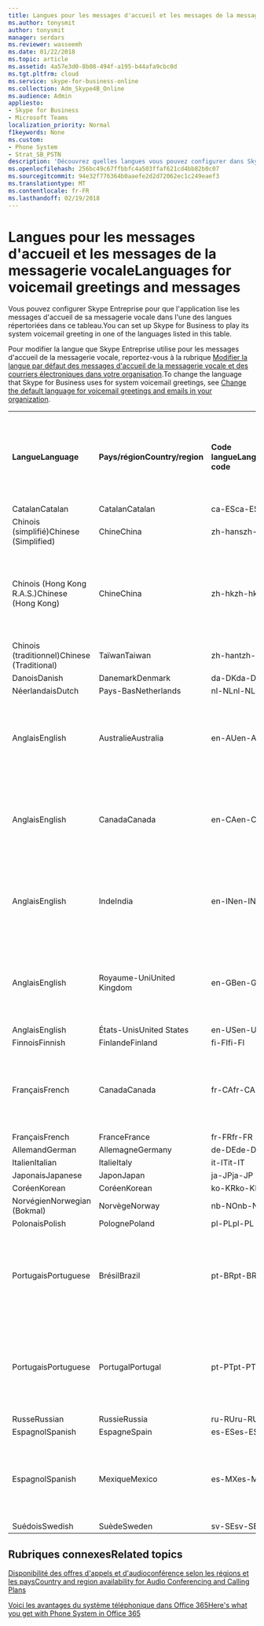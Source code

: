 ```yaml
---
title: Langues pour les messages d'accueil et les messages de la messagerie vocale
ms.author: tonysmit
author: tonysmit
manager: serdars
ms.reviewer: wasseemh
ms.date: 01/22/2018
ms.topic: article
ms.assetid: 4a57e3d0-8b08-494f-a195-b44afa9cbc0d
ms.tgt.pltfrm: cloud
ms.service: skype-for-business-online
ms.collection: Adm_Skype4B_Online
ms.audience: Admin
appliesto:
- Skype for Business
- Microsoft Teams
localization_priority: Normal
f1keywords: None
ms.custom:
- Phone System
- Strat_SB_PSTN
description: 'Découvrez quelles langues vous pouvez configurer dans Skype Entreprise pour les messages système par défaut. '
ms.openlocfilehash: 256bc49c67ffbbfc4a503ffaf621cd4bb82b0c07
ms.sourcegitcommit: 94e32f776364b0aaefe2d2d72062ec1c249eaef3
ms.translationtype: MT
ms.contentlocale: fr-FR
ms.lasthandoff: 02/19/2018
---
```

# <a name="languages-for-voicemail-greetings-and-messages"></a><span data-ttu-id="40ad3-103">Langues pour les messages d'accueil et les messages de la messagerie vocale</span><span class="sxs-lookup"><span data-stu-id="40ad3-103">Languages for voicemail greetings and messages</span></span>

<span data-ttu-id="40ad3-104">Vous pouvez configurer Skype Entreprise pour que l'application lise les messages d'accueil de sa messagerie vocale dans l'une des langues répertoriées dans ce tableau.</span><span class="sxs-lookup"><span data-stu-id="40ad3-104">You can set up Skype for Business to play its system voicemail greeting in one of the languages listed in this table.</span></span>
  
<span data-ttu-id="40ad3-105">Pour modifier la langue que Skype Entreprise utilise pour les messages d'accueil de la messagerie vocale, reportez-vous à la rubrique [Modifier la langue par défaut des messages d'accueil de la messagerie vocale et des courriers électroniques dans votre organisation](change-the-default-language-for-greetings-and-emails.md).</span><span class="sxs-lookup"><span data-stu-id="40ad3-105">To change the language that Skype for Business uses for system voicemail greetings, see [Change the default language for voicemail greetings and emails in your organization](change-the-default-language-for-greetings-and-emails.md).</span></span>
  
|||||||
|:-----|:-----|:-----|:-----|:-----|:-----|
|<span data-ttu-id="40ad3-106">**Langue**</span><span class="sxs-lookup"><span data-stu-id="40ad3-106">**Language**</span></span> <br/> |<span data-ttu-id="40ad3-107">**Pays/région**</span><span class="sxs-lookup"><span data-stu-id="40ad3-107">**Country/region**</span></span> <br/> |<span data-ttu-id="40ad3-108">**Code langue**</span><span class="sxs-lookup"><span data-stu-id="40ad3-108">**Language code**</span></span> <br/> |<span data-ttu-id="40ad3-109">**Disponible pour qu'un utilisateur la voie dans un courrier électronique ?**</span><span class="sxs-lookup"><span data-stu-id="40ad3-109">**Available for a user to see it in email?**</span></span> <br/> |<span data-ttu-id="40ad3-110">**Disponible lorsque l'utilisateur appelle ?**</span><span class="sxs-lookup"><span data-stu-id="40ad3-110">**Available when the user calls in?**</span></span> <br/> |<span data-ttu-id="40ad3-111">**Transcription disponible ?**</span><span class="sxs-lookup"><span data-stu-id="40ad3-111">**Transcription available?**</span></span> <br/> |
|<span data-ttu-id="40ad3-112">Catalan</span><span class="sxs-lookup"><span data-stu-id="40ad3-112">Catalan</span></span>  <br/> |<span data-ttu-id="40ad3-113">Catalan</span><span class="sxs-lookup"><span data-stu-id="40ad3-113">Catalan</span></span>  <br/> |<span data-ttu-id="40ad3-114">ca-ES</span><span class="sxs-lookup"><span data-stu-id="40ad3-114">ca-ES</span></span>  <br/> |<span data-ttu-id="40ad3-115">Oui</span><span class="sxs-lookup"><span data-stu-id="40ad3-115">Yes</span></span>  <br/> |<span data-ttu-id="40ad3-116">Oui</span><span class="sxs-lookup"><span data-stu-id="40ad3-116">Yes</span></span>  <br/> |<span data-ttu-id="40ad3-117">Non</span><span class="sxs-lookup"><span data-stu-id="40ad3-117">No</span></span>  <br/> |
|<span data-ttu-id="40ad3-118">Chinois (simplifié)</span><span class="sxs-lookup"><span data-stu-id="40ad3-118">Chinese (Simplified)</span></span>  <br/> |<span data-ttu-id="40ad3-119">Chine</span><span class="sxs-lookup"><span data-stu-id="40ad3-119">China</span></span>  <br/> |<span data-ttu-id="40ad3-120">zh-hans</span><span class="sxs-lookup"><span data-stu-id="40ad3-120">zh-hans</span></span>  <br/> |<span data-ttu-id="40ad3-121">Oui</span><span class="sxs-lookup"><span data-stu-id="40ad3-121">Yes</span></span>  <br/> |<span data-ttu-id="40ad3-122">Oui</span><span class="sxs-lookup"><span data-stu-id="40ad3-122">Yes</span></span>  <br/> |<span data-ttu-id="40ad3-123">Oui</span><span class="sxs-lookup"><span data-stu-id="40ad3-123">Yes</span></span>  <br/> |
|<span data-ttu-id="40ad3-124">Chinois (Hong Kong R.A.S.)</span><span class="sxs-lookup"><span data-stu-id="40ad3-124">Chinese (Hong Kong)</span></span>  <br/> |<span data-ttu-id="40ad3-125">Chine</span><span class="sxs-lookup"><span data-stu-id="40ad3-125">China</span></span>  <br/> |<span data-ttu-id="40ad3-126">zh-hk</span><span class="sxs-lookup"><span data-stu-id="40ad3-126">zh-hk</span></span>  <br/> |<span data-ttu-id="40ad3-127">Oui, mais le chinois (traditionnel) (zh-hant) est utilisé.</span><span class="sxs-lookup"><span data-stu-id="40ad3-127">Yes, but Chinese (Traditional) (zh-hant) is used.</span></span>  <br/> | <span data-ttu-id="40ad3-128">Oui</span><span class="sxs-lookup"><span data-stu-id="40ad3-128">Yes</span></span> <br/> |<span data-ttu-id="40ad3-129">Oui, mais le chinois (traditionnel) (zh-hant) est utilisé.</span><span class="sxs-lookup"><span data-stu-id="40ad3-129">Yes, but Chinese (Traditional) (zh-hant) is used.</span></span>  <br/> |
|<span data-ttu-id="40ad3-130">Chinois (traditionnel)</span><span class="sxs-lookup"><span data-stu-id="40ad3-130">Chinese (Traditional)</span></span>  <br/> |<span data-ttu-id="40ad3-131">Taïwan</span><span class="sxs-lookup"><span data-stu-id="40ad3-131">Taiwan</span></span>  <br/> |<span data-ttu-id="40ad3-132">zh-hant</span><span class="sxs-lookup"><span data-stu-id="40ad3-132">zh-hant</span></span>  <br/> |<span data-ttu-id="40ad3-133">Oui</span><span class="sxs-lookup"><span data-stu-id="40ad3-133">Yes</span></span>  <br/> |<span data-ttu-id="40ad3-134">Oui</span><span class="sxs-lookup"><span data-stu-id="40ad3-134">Yes</span></span>  <br/> |<span data-ttu-id="40ad3-135">Non</span><span class="sxs-lookup"><span data-stu-id="40ad3-135">No</span></span>  <br/> |
|<span data-ttu-id="40ad3-136">Danois</span><span class="sxs-lookup"><span data-stu-id="40ad3-136">Danish</span></span>  <br/> |<span data-ttu-id="40ad3-137">Danemark</span><span class="sxs-lookup"><span data-stu-id="40ad3-137">Denmark</span></span>  <br/> |<span data-ttu-id="40ad3-138">da-DK</span><span class="sxs-lookup"><span data-stu-id="40ad3-138">da-DK</span></span>  <br/> |<span data-ttu-id="40ad3-139">Oui</span><span class="sxs-lookup"><span data-stu-id="40ad3-139">Yes</span></span>  <br/> |<span data-ttu-id="40ad3-140">Oui</span><span class="sxs-lookup"><span data-stu-id="40ad3-140">Yes</span></span>  <br/> |<span data-ttu-id="40ad3-141">Non</span><span class="sxs-lookup"><span data-stu-id="40ad3-141">No</span></span>  <br/> |
|<span data-ttu-id="40ad3-142">Néerlandais</span><span class="sxs-lookup"><span data-stu-id="40ad3-142">Dutch</span></span>  <br/> |<span data-ttu-id="40ad3-143">Pays-Bas</span><span class="sxs-lookup"><span data-stu-id="40ad3-143">Netherlands</span></span>  <br/> |<span data-ttu-id="40ad3-144">nl-NL</span><span class="sxs-lookup"><span data-stu-id="40ad3-144">nl-NL</span></span>  <br/> |<span data-ttu-id="40ad3-145">Oui</span><span class="sxs-lookup"><span data-stu-id="40ad3-145">Yes</span></span>  <br/> |<span data-ttu-id="40ad3-146">Oui</span><span class="sxs-lookup"><span data-stu-id="40ad3-146">Yes</span></span>  <br/> |<span data-ttu-id="40ad3-147">Non</span><span class="sxs-lookup"><span data-stu-id="40ad3-147">No</span></span>  <br/> |
|<span data-ttu-id="40ad3-148">Anglais</span><span class="sxs-lookup"><span data-stu-id="40ad3-148">English</span></span>  <br/> |<span data-ttu-id="40ad3-149">Australie</span><span class="sxs-lookup"><span data-stu-id="40ad3-149">Australia</span></span>  <br/> |<span data-ttu-id="40ad3-150">en-AU</span><span class="sxs-lookup"><span data-stu-id="40ad3-150">en-AU</span></span>  <br/> |<span data-ttu-id="40ad3-151">Oui, mais l'anglais des États-Unis (en-US) est utilisé.</span><span class="sxs-lookup"><span data-stu-id="40ad3-151">Yes, but US English (en-US) is used.</span></span>  <br/> |<span data-ttu-id="40ad3-152">Oui</span><span class="sxs-lookup"><span data-stu-id="40ad3-152">Yes</span></span>  <br/> |<span data-ttu-id="40ad3-153">Oui, mais l'anglais des États-Unis (en-US) est utilisé.</span><span class="sxs-lookup"><span data-stu-id="40ad3-153">Yes, but US English (en-US) is used.</span></span>  <br/> |
|<span data-ttu-id="40ad3-154">Anglais</span><span class="sxs-lookup"><span data-stu-id="40ad3-154">English</span></span>  <br/> |<span data-ttu-id="40ad3-155">Canada</span><span class="sxs-lookup"><span data-stu-id="40ad3-155">Canada</span></span>  <br/> |<span data-ttu-id="40ad3-156">en-CA</span><span class="sxs-lookup"><span data-stu-id="40ad3-156">en-CA</span></span>  <br/> |<span data-ttu-id="40ad3-157">Oui, mais l'anglais des États-Unis (en-US) est utilisé.</span><span class="sxs-lookup"><span data-stu-id="40ad3-157">Yes, but US English (en-US) is used.</span></span>  <br/> |<span data-ttu-id="40ad3-158">Oui</span><span class="sxs-lookup"><span data-stu-id="40ad3-158">Yes</span></span>  <br/> |<span data-ttu-id="40ad3-159">Oui, mais l'anglais des États-Unis (en-US) est utilisé.</span><span class="sxs-lookup"><span data-stu-id="40ad3-159">Yes, but US English (en-US) is used.</span></span>  <br/> |
|<span data-ttu-id="40ad3-160">Anglais</span><span class="sxs-lookup"><span data-stu-id="40ad3-160">English</span></span>  <br/> |<span data-ttu-id="40ad3-161">Inde</span><span class="sxs-lookup"><span data-stu-id="40ad3-161">India</span></span>  <br/> |<span data-ttu-id="40ad3-162">en-IN</span><span class="sxs-lookup"><span data-stu-id="40ad3-162">en-IN</span></span>  <br/> |<span data-ttu-id="40ad3-163">Oui, mais l'anglais des États-Unis (en-US) est utilisé.</span><span class="sxs-lookup"><span data-stu-id="40ad3-163">Yes, but US English (en-US) is used.</span></span>  <br/> |<span data-ttu-id="40ad3-164">Oui</span><span class="sxs-lookup"><span data-stu-id="40ad3-164">Yes</span></span>  <br/> |<span data-ttu-id="40ad3-165">Oui, mais l'anglais des États-Unis (en-US) est utilisé.</span><span class="sxs-lookup"><span data-stu-id="40ad3-165">Yes, but US English (en-US) is used.</span></span>  <br/> |
|<span data-ttu-id="40ad3-166">Anglais</span><span class="sxs-lookup"><span data-stu-id="40ad3-166">English</span></span>  <br/> |<span data-ttu-id="40ad3-167">Royaume-Uni</span><span class="sxs-lookup"><span data-stu-id="40ad3-167">United Kingdom</span></span>  <br/> |<span data-ttu-id="40ad3-168">en-GB</span><span class="sxs-lookup"><span data-stu-id="40ad3-168">en-GB</span></span>  <br/> |<span data-ttu-id="40ad3-169">Oui, mais l'anglais des États-Unis (en-US) est utilisé.</span><span class="sxs-lookup"><span data-stu-id="40ad3-169">Yes, but US English (en-US) is used.</span></span>  <br/> |<span data-ttu-id="40ad3-170">Oui</span><span class="sxs-lookup"><span data-stu-id="40ad3-170">Yes</span></span>  <br/> |<span data-ttu-id="40ad3-171">Oui, mais l'anglais des États-Unis (en-US) est utilisé.</span><span class="sxs-lookup"><span data-stu-id="40ad3-171">Yes, but US English (en-US) is used.</span></span>  <br/> |
|<span data-ttu-id="40ad3-172">Anglais</span><span class="sxs-lookup"><span data-stu-id="40ad3-172">English</span></span>  <br/> |<span data-ttu-id="40ad3-173">États-Unis</span><span class="sxs-lookup"><span data-stu-id="40ad3-173">United States</span></span>  <br/> |<span data-ttu-id="40ad3-174">en-US</span><span class="sxs-lookup"><span data-stu-id="40ad3-174">en-US</span></span>  <br/> |<span data-ttu-id="40ad3-175">Oui</span><span class="sxs-lookup"><span data-stu-id="40ad3-175">Yes</span></span>  <br/> |<span data-ttu-id="40ad3-176">Oui</span><span class="sxs-lookup"><span data-stu-id="40ad3-176">Yes</span></span>  <br/> |<span data-ttu-id="40ad3-177">Oui</span><span class="sxs-lookup"><span data-stu-id="40ad3-177">Yes</span></span>  <br/> |
|<span data-ttu-id="40ad3-178">Finnois</span><span class="sxs-lookup"><span data-stu-id="40ad3-178">Finnish</span></span>  <br/> |<span data-ttu-id="40ad3-179">Finlande</span><span class="sxs-lookup"><span data-stu-id="40ad3-179">Finland</span></span>  <br/> |<span data-ttu-id="40ad3-180">fi-FI</span><span class="sxs-lookup"><span data-stu-id="40ad3-180">fi-Fl</span></span>  <br/> |<span data-ttu-id="40ad3-181">Oui</span><span class="sxs-lookup"><span data-stu-id="40ad3-181">Yes</span></span>  <br/> |<span data-ttu-id="40ad3-182">Oui</span><span class="sxs-lookup"><span data-stu-id="40ad3-182">Yes</span></span>  <br/> |<span data-ttu-id="40ad3-183">Non</span><span class="sxs-lookup"><span data-stu-id="40ad3-183">No</span></span>  <br/> |
|<span data-ttu-id="40ad3-184">Français</span><span class="sxs-lookup"><span data-stu-id="40ad3-184">French</span></span>  <br/> |<span data-ttu-id="40ad3-185">Canada</span><span class="sxs-lookup"><span data-stu-id="40ad3-185">Canada</span></span>  <br/> |<span data-ttu-id="40ad3-186">fr-CA</span><span class="sxs-lookup"><span data-stu-id="40ad3-186">fr-CA</span></span>  <br/> |<span data-ttu-id="40ad3-187">Mais le français de France (fr-FR) est utilisé.</span><span class="sxs-lookup"><span data-stu-id="40ad3-187">Yes, but France French (fr-FR) is used.</span></span>  <br/> |<span data-ttu-id="40ad3-188">Oui</span><span class="sxs-lookup"><span data-stu-id="40ad3-188">Yes</span></span>  <br/> |<span data-ttu-id="40ad3-189">Mais le français de France (fr-FR) est utilisé.</span><span class="sxs-lookup"><span data-stu-id="40ad3-189">Yes, but France French (fr-FR) is used.</span></span>  <br/> |
|<span data-ttu-id="40ad3-190">Français</span><span class="sxs-lookup"><span data-stu-id="40ad3-190">French</span></span>  <br/> |<span data-ttu-id="40ad3-191">France</span><span class="sxs-lookup"><span data-stu-id="40ad3-191">France</span></span>  <br/> |<span data-ttu-id="40ad3-192">fr-FR</span><span class="sxs-lookup"><span data-stu-id="40ad3-192">fr-FR</span></span>  <br/> |<span data-ttu-id="40ad3-193">Oui</span><span class="sxs-lookup"><span data-stu-id="40ad3-193">Yes</span></span>  <br/> |<span data-ttu-id="40ad3-194">Oui</span><span class="sxs-lookup"><span data-stu-id="40ad3-194">Yes</span></span>  <br/> |<span data-ttu-id="40ad3-195">Oui</span><span class="sxs-lookup"><span data-stu-id="40ad3-195">Yes</span></span>  <br/> |
|<span data-ttu-id="40ad3-196">Allemand</span><span class="sxs-lookup"><span data-stu-id="40ad3-196">German</span></span>  <br/> |<span data-ttu-id="40ad3-197">Allemagne</span><span class="sxs-lookup"><span data-stu-id="40ad3-197">Germany</span></span>  <br/> |<span data-ttu-id="40ad3-198">de-DE</span><span class="sxs-lookup"><span data-stu-id="40ad3-198">de-DE</span></span>  <br/> |<span data-ttu-id="40ad3-199">Oui</span><span class="sxs-lookup"><span data-stu-id="40ad3-199">Yes</span></span>  <br/> |<span data-ttu-id="40ad3-200">Oui</span><span class="sxs-lookup"><span data-stu-id="40ad3-200">Yes</span></span>  <br/> |<span data-ttu-id="40ad3-201">Oui</span><span class="sxs-lookup"><span data-stu-id="40ad3-201">Yes</span></span>  <br/> |
|<span data-ttu-id="40ad3-202">Italien</span><span class="sxs-lookup"><span data-stu-id="40ad3-202">Italian</span></span>  <br/> |<span data-ttu-id="40ad3-203">Italie</span><span class="sxs-lookup"><span data-stu-id="40ad3-203">Italy</span></span>  <br/> |<span data-ttu-id="40ad3-204">it-IT</span><span class="sxs-lookup"><span data-stu-id="40ad3-204">it-IT</span></span>  <br/> |<span data-ttu-id="40ad3-205">Oui</span><span class="sxs-lookup"><span data-stu-id="40ad3-205">Yes</span></span>  <br/> |<span data-ttu-id="40ad3-206">Oui</span><span class="sxs-lookup"><span data-stu-id="40ad3-206">Yes</span></span>  <br/> |<span data-ttu-id="40ad3-207">Oui</span><span class="sxs-lookup"><span data-stu-id="40ad3-207">Yes</span></span>  <br/> |
|<span data-ttu-id="40ad3-208">Japonais</span><span class="sxs-lookup"><span data-stu-id="40ad3-208">Japanese</span></span>  <br/> |<span data-ttu-id="40ad3-209">Japon</span><span class="sxs-lookup"><span data-stu-id="40ad3-209">Japan</span></span>  <br/> |<span data-ttu-id="40ad3-210">ja-JP</span><span class="sxs-lookup"><span data-stu-id="40ad3-210">ja-JP</span></span>  <br/> |<span data-ttu-id="40ad3-211">Oui</span><span class="sxs-lookup"><span data-stu-id="40ad3-211">Yes</span></span>  <br/> |<span data-ttu-id="40ad3-212">Oui</span><span class="sxs-lookup"><span data-stu-id="40ad3-212">Yes</span></span>  <br/> |<span data-ttu-id="40ad3-213">Non</span><span class="sxs-lookup"><span data-stu-id="40ad3-213">No</span></span>  <br/> |
|<span data-ttu-id="40ad3-214">Coréen</span><span class="sxs-lookup"><span data-stu-id="40ad3-214">Korean</span></span>  <br/> |<span data-ttu-id="40ad3-215">Coréen</span><span class="sxs-lookup"><span data-stu-id="40ad3-215">Korean</span></span>  <br/> |<span data-ttu-id="40ad3-216">ko-KR</span><span class="sxs-lookup"><span data-stu-id="40ad3-216">ko-KR</span></span>  <br/> |<span data-ttu-id="40ad3-217">Oui</span><span class="sxs-lookup"><span data-stu-id="40ad3-217">Yes</span></span>  <br/> |<span data-ttu-id="40ad3-218">Oui</span><span class="sxs-lookup"><span data-stu-id="40ad3-218">Yes</span></span>  <br/> |<span data-ttu-id="40ad3-219">Non</span><span class="sxs-lookup"><span data-stu-id="40ad3-219">No</span></span>  <br/> |
|<span data-ttu-id="40ad3-220">Norvégien</span><span class="sxs-lookup"><span data-stu-id="40ad3-220">Norwegian (Bokmal)</span></span>  <br/> |<span data-ttu-id="40ad3-221">Norvège</span><span class="sxs-lookup"><span data-stu-id="40ad3-221">Norway</span></span>  <br/> |<span data-ttu-id="40ad3-222">nb-NO</span><span class="sxs-lookup"><span data-stu-id="40ad3-222">nb-NO</span></span>  <br/> |<span data-ttu-id="40ad3-223">Oui</span><span class="sxs-lookup"><span data-stu-id="40ad3-223">Yes</span></span>  <br/> |<span data-ttu-id="40ad3-224">Oui</span><span class="sxs-lookup"><span data-stu-id="40ad3-224">Yes</span></span>  <br/> |<span data-ttu-id="40ad3-225">Non</span><span class="sxs-lookup"><span data-stu-id="40ad3-225">No</span></span>  <br/> |
|<span data-ttu-id="40ad3-226">Polonais</span><span class="sxs-lookup"><span data-stu-id="40ad3-226">Polish</span></span>  <br/> |<span data-ttu-id="40ad3-227">Pologne</span><span class="sxs-lookup"><span data-stu-id="40ad3-227">Poland</span></span>  <br/> |<span data-ttu-id="40ad3-228">pl-PL</span><span class="sxs-lookup"><span data-stu-id="40ad3-228">pl-PL</span></span>  <br/> |<span data-ttu-id="40ad3-229">Oui</span><span class="sxs-lookup"><span data-stu-id="40ad3-229">Yes</span></span>  <br/> | <span data-ttu-id="40ad3-230">Oui</span><span class="sxs-lookup"><span data-stu-id="40ad3-230">Yes</span></span> <br/> |<span data-ttu-id="40ad3-231">Non</span><span class="sxs-lookup"><span data-stu-id="40ad3-231">No</span></span>  <br/> |
|<span data-ttu-id="40ad3-232">Portugais</span><span class="sxs-lookup"><span data-stu-id="40ad3-232">Portuguese</span></span>  <br/> |<span data-ttu-id="40ad3-233">Brésil</span><span class="sxs-lookup"><span data-stu-id="40ad3-233">Brazil</span></span>  <br/> |<span data-ttu-id="40ad3-234">pt-BR</span><span class="sxs-lookup"><span data-stu-id="40ad3-234">pt-BR</span></span>  <br/> |<span data-ttu-id="40ad3-235">Oui, mais le portugais du Portugal (pt-PT) est utilisé.</span><span class="sxs-lookup"><span data-stu-id="40ad3-235">Yes, but Portugal Portuguese (pt-PT) is used.</span></span>  <br/> |<span data-ttu-id="40ad3-236">Oui</span><span class="sxs-lookup"><span data-stu-id="40ad3-236">Yes</span></span>  <br/> |<span data-ttu-id="40ad3-237">Oui</span><span class="sxs-lookup"><span data-stu-id="40ad3-237">Yes</span></span>  <br/> |
|<span data-ttu-id="40ad3-238">Portugais</span><span class="sxs-lookup"><span data-stu-id="40ad3-238">Portuguese</span></span>  <br/> |<span data-ttu-id="40ad3-239">Portugal</span><span class="sxs-lookup"><span data-stu-id="40ad3-239">Portugal</span></span>  <br/> |<span data-ttu-id="40ad3-240">pt-PT</span><span class="sxs-lookup"><span data-stu-id="40ad3-240">pt-PT</span></span>  <br/> |<span data-ttu-id="40ad3-241">Oui</span><span class="sxs-lookup"><span data-stu-id="40ad3-241">Yes</span></span>  <br/> |<span data-ttu-id="40ad3-242">Oui</span><span class="sxs-lookup"><span data-stu-id="40ad3-242">Yes</span></span>  <br/> |<span data-ttu-id="40ad3-243">Oui, mais le portugais du Brésil (pt-BR) est utilisé.</span><span class="sxs-lookup"><span data-stu-id="40ad3-243">Yes, but Brazil Portuguese (pt-BR) is used.</span></span>  <br/> |
|<span data-ttu-id="40ad3-244">Russe</span><span class="sxs-lookup"><span data-stu-id="40ad3-244">Russian</span></span>  <br/> |<span data-ttu-id="40ad3-245">Russie</span><span class="sxs-lookup"><span data-stu-id="40ad3-245">Russia</span></span>  <br/> |<span data-ttu-id="40ad3-246">ru-RU</span><span class="sxs-lookup"><span data-stu-id="40ad3-246">ru-RU</span></span>  <br/> |<span data-ttu-id="40ad3-247">Oui</span><span class="sxs-lookup"><span data-stu-id="40ad3-247">Yes</span></span>  <br/> |<span data-ttu-id="40ad3-248">Oui</span><span class="sxs-lookup"><span data-stu-id="40ad3-248">Yes</span></span>  <br/> |<span data-ttu-id="40ad3-249">Non</span><span class="sxs-lookup"><span data-stu-id="40ad3-249">No</span></span>  <br/> |
|<span data-ttu-id="40ad3-250">Espagnol</span><span class="sxs-lookup"><span data-stu-id="40ad3-250">Spanish</span></span>  <br/> |<span data-ttu-id="40ad3-251">Espagne</span><span class="sxs-lookup"><span data-stu-id="40ad3-251">Spain</span></span>  <br/> |<span data-ttu-id="40ad3-252">es-ES</span><span class="sxs-lookup"><span data-stu-id="40ad3-252">es-ES</span></span>  <br/> |<span data-ttu-id="40ad3-253">Oui</span><span class="sxs-lookup"><span data-stu-id="40ad3-253">Yes</span></span>  <br/> |<span data-ttu-id="40ad3-254">Oui</span><span class="sxs-lookup"><span data-stu-id="40ad3-254">Yes</span></span>  <br/> |<span data-ttu-id="40ad3-255">Oui</span><span class="sxs-lookup"><span data-stu-id="40ad3-255">Yes</span></span>  <br/> |
|<span data-ttu-id="40ad3-256">Espagnol</span><span class="sxs-lookup"><span data-stu-id="40ad3-256">Spanish</span></span>  <br/> |<span data-ttu-id="40ad3-257">Mexique</span><span class="sxs-lookup"><span data-stu-id="40ad3-257">Mexico</span></span>  <br/> |<span data-ttu-id="40ad3-258">es-MX</span><span class="sxs-lookup"><span data-stu-id="40ad3-258">es-MX</span></span>  <br/> |<span data-ttu-id="40ad3-259">Oui, mais l'espagnol d'Espagne (es-ES) est utilisé.</span><span class="sxs-lookup"><span data-stu-id="40ad3-259">Yes, but Spain Spanish (es-ES) is used.</span></span>  <br/> |<span data-ttu-id="40ad3-260">Oui</span><span class="sxs-lookup"><span data-stu-id="40ad3-260">Yes</span></span>  <br/> |<span data-ttu-id="40ad3-261">Oui, mais l'espagnol d'Espagne (es-ES) est utilisé.</span><span class="sxs-lookup"><span data-stu-id="40ad3-261">Yes, but Spain Spanish (es-ES) is used.</span></span>  <br/> |
|<span data-ttu-id="40ad3-262">Suédois</span><span class="sxs-lookup"><span data-stu-id="40ad3-262">Swedish</span></span>  <br/> |<span data-ttu-id="40ad3-263">Suède</span><span class="sxs-lookup"><span data-stu-id="40ad3-263">Sweden</span></span>  <br/> |<span data-ttu-id="40ad3-264">sv-SE</span><span class="sxs-lookup"><span data-stu-id="40ad3-264">sv-SE</span></span>  <br/> |<span data-ttu-id="40ad3-265">Oui</span><span class="sxs-lookup"><span data-stu-id="40ad3-265">Yes</span></span>  <br/> |<span data-ttu-id="40ad3-266">Oui</span><span class="sxs-lookup"><span data-stu-id="40ad3-266">Yes</span></span>  <br/> |<span data-ttu-id="40ad3-267">Non</span><span class="sxs-lookup"><span data-stu-id="40ad3-267">No</span></span>  <br/> |
   
## <a name="related-topics"></a><span data-ttu-id="40ad3-268">Rubriques connexes</span><span class="sxs-lookup"><span data-stu-id="40ad3-268">Related topics</span></span>
[<span data-ttu-id="40ad3-269">Disponibilité des offres d'appels et d'audioconférence selon les régions et les pays</span><span class="sxs-lookup"><span data-stu-id="40ad3-269">Country and region availability for Audio Conferencing and Calling Plans</span></span>](../../country-and-region-availability-for-audio-conferencing-and-calling-plans/country-and-region-availability-for-audio-conferencing-and-calling-plans.md)

[<span data-ttu-id="40ad3-270">Voici les avantages du système téléphonique dans Office 365</span><span class="sxs-lookup"><span data-stu-id="40ad3-270">Here's what you get with Phone System in Office 365</span></span>](../../what-is-phone-system-in-office-365/here-s-what-you-get-with-phone-system.md)
  